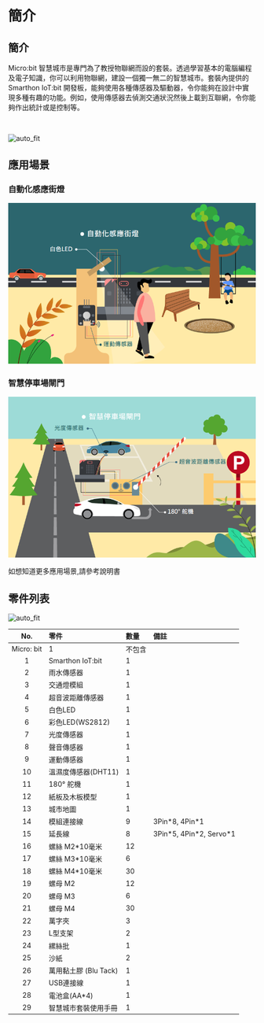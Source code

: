 # 簡介

## 簡介
Micro:bit 智慧城市是專門為了教授物聯網而設的套裝。透過學習基本的電腦編程及電子知識，你可以利用物聯網，建設一個獨一無二的智慧城市。套裝內提供的Smarthon IoT:bit 開發板，能夠使用各種傳感器及驅動器，令你能夠在設計中實現多種有趣的功能。例如，使用傳感器去偵測交通狀況然後上載到互聯網，令你能夠作出統計或是控制等。

<BR><P>

![auto_fit](images/1_Intro/box.jpg)<BR><P>


## 應用場景
<H3>自動化感應街燈</H3><P>

![auto_fit](images/1_Intro/case01.png)

<H3>智慧停車場閘門</H3><P>

![auto_fit](images/1_Intro/case02.png)
<P>
如想知道更多應用場景,請參考說明書<P>

## 零件列表

![auto_fit](images/1_Intro/PartList.png)

No. | 零件 |數量|備註
:-: | :-- | :--| :--
|Micro: bit|1|不包含
1|Smarthon IoT:bit|1|
2|雨水傳感器|1|
3|交通燈模組|1|
4|超音波距離傳感器|1|
5|白色LED|1|
6|彩色LED(WS2812)|1|
7|光度傳感器|1|
8|聲音傳感器|1|
9|運動傳感器|1|
10|溫濕度傳感器(DHT11)|1|
11|180° 舵機|1|
12|紙板及木板模型|1|
13|城市地圖|1|
14|模組連接線 |9|3Pin\*8, 4Pin\*1
15|延長線|8|3Pin\*5, 4Pin\*2, Servo\*1
16|螺絲 M2\*10毫米|12|
17|螺絲 M3\*10毫米|6|
18|螺絲 M4\*10毫米|30|
19|螺母 M2|12|
20|螺母 M3|6|
21|螺母 M4|30|
22|萬字夾|3|
23|L型支架|2|
24|縲絲批|1|
25|沙紙|2|
26|萬用黏土膠 (Blu Tack)|1|
27|USB連接線|1|
28|電池盒(AA*4)|1|
29|智慧城市套裝使用手冊|1|




